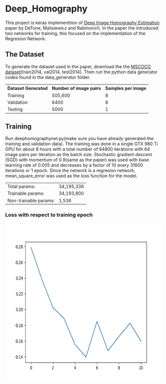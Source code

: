 # Deep_Homography
This project is keras implementtion of <a href="https://arxiv.org/pdf/1606.03798.pdf">Deep Image Homography Estimation</a> paper by DeTone, Malisiewicz and Rabinovich. In the paper the introduced two networks for training, this focused on the implementation of the Regresion Network.
## The Dataset
To generate the dataset used in the paper, download the the <a href="http://cocodataset.org/#download">MSCOCO dataset</a>[train2014, val2014, test2014]. Then run the python data generator codes found in the data_generator folder.
<table style="width:100%">
  <tr>
    <th>Dataset Generated</th>
    <th>Number of image pairs</th>
    <th>Samples per image</th>
  </tr>
  <tr>
    <td>Training</td>
    <td>505,600</td>
    <td>8</td>
  </tr>
  <tr>
    <td>Validation</td>
    <td>6400</td>
    <td>8</td>
  </tr>
  <tr>
    <td>Testing</td>
    <td>5000</td>
    <td>1</td>
  </tr>
</table>

## Training
Run deephomographynet.py(make sure you have already generated the training and validation data). The training was done in a single GTX 980 Ti GPU for about 8 hours with a total number of 94800 iterations with 64 image pairs per iteration as the batch size. Stochastic gradient descent (SGD) with momentum of 0.9(same as the paper) was used with base learning rate of 0.005 and decreases by a factor of 10 every 31600 iterations or 1 epoch. Since the network is a regresion network, mean_square_error was used as the loss function for the model. 

<table style="width:100%">
  <tr>
    <td>Total params:</td>
    <td>34,195,336</td>
  </tr>
  <tr>
    <td>Trainable params:</td>
    <td>34,193,800</td>
  </tr>
  <tr>
    <td>Non-trainable params:</td>
    <td>1,536</td>
  </tr>
</table>

### Loss with respect to training epoch
<center><img src="Documentation/LossesWithLearningRatedeacy.png" alt="Girl in a jacket" style="width:500px;height:500px;" align="middle"></center>
